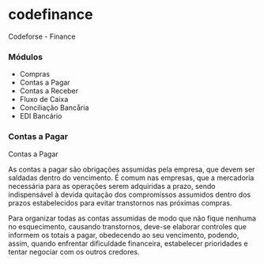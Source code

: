 codefinance
===========

Codeforse - Finance

### Módulos

* Compras
* Contas a Pagar
* Contas a Receber
* Fluxo de Caixa
* Conciliação Bancåria
* EDI Bancário

### Contas a Pagar

Contas a Pagar 
 
As contas a pagar são obrigações assumidas pela empresa, que devem ser saldadas dentro do vencimento. 
É comum nas empresas, que a mercadoria necessária para as operações serem adquiridas a prazo, 
sendo indispensável à devida quitação dos compromissos assumidos dentro dos prazos estabelecidos 
para evitar transtornos nas próximas compras. 
 
Para organizar todas as contas assumidas de modo que não fique nenhuma no esquecimento, 
causando transtornos, deve-se elaborar controles que informem os totais a pagar, 
obedecendo ao seu vencimento, podendo, assim, quando enfrentar dificuldade financeira, 
estabelecer prioridades e tentar negociar com os outros credores. 

